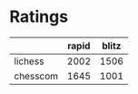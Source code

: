 # Ratings

|          | rapid | blitz |
|----------|-------|-------|
| lichess  | 2002 | 1506 |
| chesscom | 1645 | 1001 |
